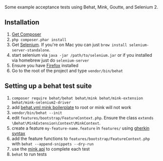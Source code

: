 Some example acceptance tests using Behat, Mink, Goutte, and Selenium 2.

## Installation

1. [Get Composer](http://getcomposer.org)
2. `php composer.phar install`
3. Get [Selenium](http://www.seleniumhq.org/). If you're on Mac you can just `brew install selenium-server-standalone`.
4. start selenium via `java -jar /path/to/selenium.jar` or if you installed via homebrew just do `selenium-server`
5. Ensure you have [Firefox](http://getfirefox.org) installed
6. Go to the root of the project and type `vendor/bin/behat`

## Setting up a behat test suite
1. `composer require behat/behat behat/mink behat/mink-extension behat/mink-selenium2-driver`
2. add [behat.yml mink boilerplate](https://github.com/mikedfunk/behattest/blob/master/behat.yml) to root or mink will not work
3. `vendor/bin/behat --init`
4. edit `features/bootstrap/FeatureContext.php`. Ensure the class `extends \Behat\MinkExtension\Context\MinkContext`.
4. create a feature `my-feature-name.feature` in `features/` using [gherkin syntax](http://docs.behat.org/en/latest/guides/1.gherkin.html)
5. add the feature functions to `features/bootstrap/FeatureContext.php` with `behat --append-snippets --dry-run`
6. use the [mink api](http://mink.behat.org/en/latest/guides/session.html) to complete each test
7. `behat` to run tests
